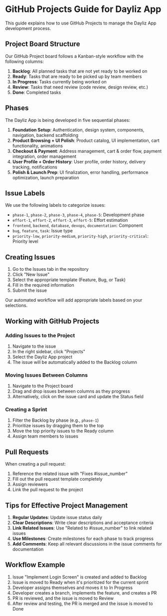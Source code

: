 # GitHub Projects Guide for Dayliz App

This guide explains how to use GitHub Projects to manage the Dayliz App development process.

## Project Board Structure

Our GitHub Project board follows a Kanban-style workflow with the following columns:

1. **Backlog**: All planned tasks that are not yet ready to be worked on
2. **Ready**: Tasks that are ready to be picked up by team members
3. **In Progress**: Tasks currently being worked on
4. **Review**: Tasks that need review (code review, design review, etc.)
5. **Done**: Completed tasks

## Phases

The Dayliz App is being developed in five sequential phases:

1. **Foundation Setup**: Authentication, design system, components, navigation, backend scaffolding
2. **Product Browsing + UI Polish**: Product catalog, UI implementation, cart functionality, animations
3. **Checkout & Payment**: Address management, cart & order flow, payment integration, order management
4. **User Profile + Order History**: User profile, order history, delivery tracking, notifications
5. **Polish & Launch Prep**: UI finalization, error handling, performance optimization, launch preparation

## Issue Labels

We use the following labels to categorize issues:

- `phase-1`, `phase-2`, `phase-3`, `phase-4`, `phase-5`: Development phase
- `effort-1`, `effort-2`, `effort-3`, `effort-5`: Effort estimation
- `frontend`, `backend`, `database`, `devops`, `documentation`: Component
- `bug`, `feature`, `task`: Issue type
- `priority-low`, `priority-medium`, `priority-high`, `priority-critical`: Priority level

## Creating Issues

1. Go to the Issues tab in the repository
2. Click "New Issue"
3. Select the appropriate template (Feature, Bug, or Task)
4. Fill in the required information
5. Submit the issue

Our automated workflow will add appropriate labels based on your selections.

## Working with GitHub Projects

### Adding Issues to the Project

1. Navigate to the issue
2. In the right sidebar, click "Projects"
3. Select the Dayliz App project
4. The issue will be automatically added to the Backlog column

### Moving Issues Between Columns

1. Navigate to the Project board
2. Drag and drop issues between columns as they progress
3. Alternatively, click on the issue card and update the Status field

### Creating a Sprint

1. Filter the Backlog by phase (e.g., `phase-1`)
2. Prioritize issues by dragging them to the top
3. Move the top priority issues to the Ready column
4. Assign team members to issues

## Pull Requests

When creating a pull request:

1. Reference the related issue with "Fixes #issue_number"
2. Fill out the pull request template completely
3. Assign reviewers
4. Link the pull request to the project

## Tips for Effective Project Management

1. **Regular Updates**: Update issue status daily
2. **Clear Descriptions**: Write clear descriptions and acceptance criteria
3. **Link Related Issues**: Use "Related to #issue_number" to link related issues
4. **Use Milestones**: Create milestones for each phase to track progress
5. **Add Comments**: Keep all relevant discussions in the issue comments for documentation

## Workflow Example

1. Issue "Implement Login Screen" is created and added to Backlog
2. Issue is moved to Ready when it's prioritized for the current sprint
3. Developer assigns themselves and moves it to In Progress
4. Developer creates a branch, implements the feature, and creates a PR
5. PR is reviewed, and the issue is moved to Review
6. After review and testing, the PR is merged and the issue is moved to Done 